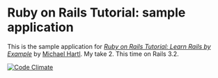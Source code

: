 # Ruby on Rails Tutorial: sample application

This is the sample application for
[*Ruby on Rails Tutorial: Learn Rails by Example*](http://railstutorial.org/)
by [Michael Hartl](http://michaelhartl.com/). 
My take 2. This time on Rails 3.2.

[![Code Climate](https://codeclimate.com/github/alexpetrov/sample_app_take_2.png)](https://codeclimate.com/github/alexpetrov/sample_app_take_2)
